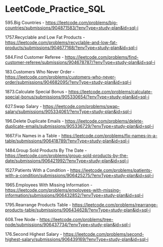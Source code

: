 # LeetCode_Practice_SQL

595.Big Countries - https://leetcode.com/problems/big-countries/submissions/904871583/?envType=study-plan&id=sql-i

1757.Recyclable and Low Fat Products - https://leetcode.com/problems/recyclable-and-low-fat-products/submissions/904677168/?envType=study-plan&id=sql-i

584.Find Customer Referee - https://leetcode.com/problems/find-customer-referee/submissions/904678787/?envType=study-plan&id=sql-i

183.Customers Who Never Order - https://leetcode.com/problems/customers-who-never-order/submissions/904682095/?envType=study-plan&id=sql-i

1873.Calculate Special Bonus - https://leetcode.com/problems/calculate-special-bonus/submissions/905330654/?envType=study-plan&id=sql-i

627.Swap Salary - https://leetcode.com/problems/swap-salary/submissions/905334061/?envType=study-plan&id=sql-i

196.Delete Duplicate Emails - https://leetcode.com/problems/delete-duplicate-emails/submissions/905336729/?envType=study-plan&id=sql-i

1667.Fix Names in a Table - https://leetcode.com/problems/fix-names-in-a-table/submissions/906418789/?envType=study-plan&id=sql-i

1484.Group Sold Products By The Date - https://leetcode.com/problems/group-sold-products-by-the-date/submissions/906421992/?envType=study-plan&id=sql-i

1527.Patients With a Condition - https://leetcode.com/problems/patients-with-a-condition/submissions/906425275/?envType=study-plan&id=sql-i

1965.Employees With Missing Information - https://leetcode.com/problems/employees-with-missing-information/submissions/906432852/?envType=study-plan&id=sql-i

1795.Rearrange Products Table - https://leetcode.com/problems/rearrange-products-table/submissions/906434628/?envType=study-plan&id=sql-i

608.Tree Node - https://leetcode.com/problems/tree-node/submissions/906437734/?envType=study-plan&id=sql-i

176.Second Highest Salary - https://leetcode.com/problems/second-highest-salary/submissions/906439169/?envType=study-plan&id=sql-i











